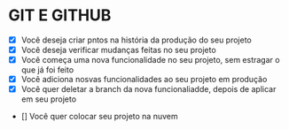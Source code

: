# GIT E GITHUB

- [x] Você deseja criar pntos na história da produção do seu projeto
- [x] Você deseja verificar mudanças feitas no seu projeto
- [x] Você começa uma nova funcionalidade no seu projeto, sem estragar o que já foi feito
- [x] Você adiciona nosvas funcionalidades ao seu projeto em produção
- [x] Você quer deletar a branch da nova funcionaliadde, depois de aplicar em seu projeto
- [] Você quer colocar seu projeto na nuvem
